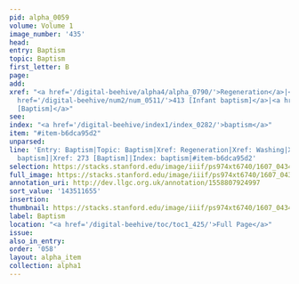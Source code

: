 ```yaml
---
pid: alpha_0059
volume: Volume 1
image_number: '435'
head:
entry: Baptism
topic: Baptism
first_letter: B
page:
add:
xref: "<a href='/digital-beehive/alpha4/alpha_0790/'>Regeneration</a>|<a href='/digital-beehive/alpha5/alpha_1027/'>Washing</a>|<a
  href='/digital-beehive/num2/num_0511/'>413 [Infant baptism]</a>|<a href='/digital-beehive/num2/num_0308/'>273
  [Baptism]</a>"
see:
index: "<a href='/digital-beehive/index1/index_0282/'>baptism</a>"
item: "#item-b6dca95d2"
unparsed:
line: 'Entry: Baptism|Topic: Baptism|Xref: Regeneration|Xref: Washing|Xref: 413 [Infant
  baptism]|Xref: 273 [Baptism]|Index: baptism|#item-b6dca95d2'
selection: https://stacks.stanford.edu/image/iiif/ps974xt6740/1607_0434/355,1655,3066,697/full/0/default.jpg
full_image: https://stacks.stanford.edu/image/iiif/ps974xt6740/1607_0434/full/full/0/default.jpg
annotation_uri: http://dev.llgc.org.uk/annotation/1558807924997
sort_value: '143511655'
insertion:
thumbnail: https://stacks.stanford.edu/image/iiif/ps974xt6740/1607_0434/355,1655,600,180/250,/0/default.jpg
label: Baptism
location: "<a href='/digital-beehive/toc/toc1_425/'>Full Page</a>"
issue:
also_in_entry:
order: '058'
layout: alpha_item
collection: alpha1
---
```

